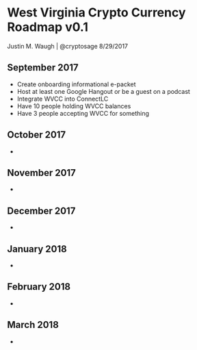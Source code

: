 # West Virginia Crypto Currency Roadmap v0.1
Justin M. Waugh | @cryptosage
8/29/2017


September 2017
----------------

* Create onboarding informational e-packet
* Host at least one Google Hangout or be a guest on a podcast
* Integrate WVCC into ConnectLC
* Have 10 people holding WVCC balances
* Have 3 people accepting WVCC for something

October 2017
----------------

*

November 2017
----------------

*

December 2017
----------------

*

January 2018
----------------

*

February 2018
----------------

*

March 2018
----------------

*
